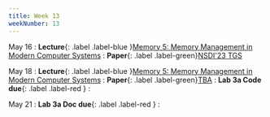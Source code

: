 ```yaml
---
title: Week 13
weekNumber: 13
---
```


May 16
: **Lecture**{: .label .label-blue }[Memory 5: Memory Management in Modern Computer Systems](/sp23/assets/slides/lec18_memory5.pdf)
    : **Paper**{: .label .label-green}[NSDI'23 TGS](https://www.usenix.org/conference/nsdi23/presentation/wu)

May 18
: **Lecture**{: .label .label-blue }[Memory 5: Memory Management in Modern Computer Systems](/sp23/assets/slides/lec18_memory5.pdf)
    : **Paper**{: .label .label-green}[TBA](#)
: **Lab 3a Code due**{: .label .label-red }
    : &emsp;

May 21
: **Lab 3a Doc due**{: .label .label-red }
    : &emsp;
